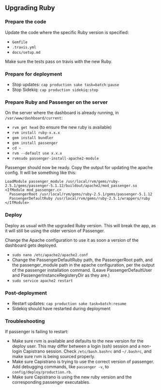 ## Upgrading Ruby ##

### Prepare the code
Update the code where the specific Ruby version is specified:
* `Gemfile`
* `.travis.yml`
* `docs/setup.md`

Make sure the tests pass on travis with the new Ruby.

### Prepare for deployment

* Stop updates: `cap production sake task=batch:pause`
* Stop Sidekiq: `cap production sidekiq:stop`

### Prepare Ruby and Passenger on the server

On the server where the dashboard is already running, in `/var/www/dashboard/current`:
* `rvm get head` (to ensure the new ruby is available)
* `rvm install ruby-x.x.x`
* `gem install bundler`
* `gem install passenger`
* `cd ~`
* `rvm --default use x.x.x`
* `rvmsudo passenger-install-apache2-module`

Passenger should now be ready. Copy the output for updating the apache config.
It will be something like this:
```
LoadModule passenger_module /usr/local/rvm/gems/ruby-2.5.1/gems/passenger-5.1.12/buildout/apache2/mod_passenger.so
<IfModule mod_passenger.c>
  PassengerRoot /usr/local/rvm/gems/ruby-2.5.1/gems/passenger-5.1.12
  PassengerDefaultRuby /usr/local/rvm/gems/ruby-2.5.1/wrappers/ruby
</IfModule>
```

### Deploy
Deploy as usual with the upgraded Ruby version. This will break the app, as it will still be using the older version of Passenger.

Change the Apache configuration to use it as soon a version of the dashboard gets deployed.
* `sudo nano /etc/apache2/apache2.conf`
* Change the PassengerDefaultRuby path, the PassengerRoot path, and the passenger_module path in the apache configuration, per the output of the passenger installation command. (Leave PassengerDefaultUser and PassengerInstanceRegisteryDir as they are.)
* `sudo service apache2 restart`

### Post-deployment

* Restart updates: `cap production sake task=batch:resume`
* Sidekiq should have restarted during deployment

### Troubleshooting

If passenger is failing to restart:
* Make sure rvm is available and defaults to the new version for the deploy user. This may differ between a login (ssh) session and a non-login Capistrano session. Check `/etc/bash.bashrc` and `~/.bashrc`, and make sure rvm is being sourced properly.
* Make sure Capistrano is trying to use the correct version of passenger. Add debugging commands, like `passenger -v`, to `config/deploy/production.rb`.
* Make sure Capistrano is using the new ruby version and the corresponding passenger executables.
